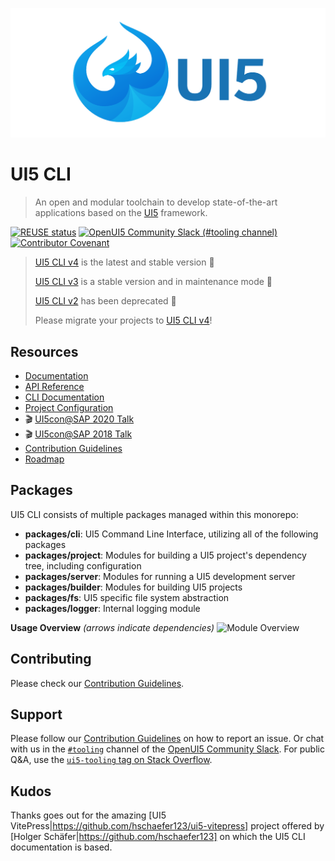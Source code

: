 ![UI5 logo](./docs/images/UI5_logo_wide.png)

# UI5 CLI

> An open and modular toolchain to develop state-of-the-art applications based on the [UI5](https://ui5.sap.com) framework.

[![REUSE status](https://api.reuse.software/badge/github.com/UI5/cli)](https://api.reuse.software/info/github.com/UI5/cli)
[![OpenUI5 Community Slack (#tooling channel)](https://img.shields.io/badge/slack-join-44cc11.svg)](https://ui5-slack-invite.cfapps.eu10.hana.ondemand.com)
[![Contributor Covenant](https://img.shields.io/badge/Contributor%20Covenant-v2.0%20adopted-ff69b4.svg)](CODE_OF_CONDUCT.md)

> [UI5 CLI v4](https://ui5.github.io/cli/v4) is the latest and stable version 🎉
>
> [UI5 CLI v3](https://ui5.github.io/cli/v3) is a stable version and in maintenance mode 🚢
>
> [UI5 CLI v2](https://ui5.github.io/cli/v2) has been deprecated 🚫  
>
> Please migrate your projects to [UI5 CLI v4](https://ui5.github.io/cli/v4/updates/migrate-v4/)!

## Resources

- [Documentation](https://ui5.github.io/cli/v4/)
- [API Reference](https://ui5.github.io/cli/v4/api/)
- [CLI Documentation](https://ui5.github.io/cli/v4/pages/CLI/)
- [Project Configuration](https://ui5.github.io/cli/v4/pages/Configuration/)
- 🎬 [UI5con@SAP 2020 Talk](https://www.youtube.com/watch?v=8IHoVJLKN34)
- 🎬 [UI5con@SAP 2018 Talk](https://www.youtube.com/watch?v=iQ07oe26y_k)
- [Contribution Guidelines](https://github.com/UI5/cli/blob/main/CONTRIBUTING.md)
- [Roadmap](https://github.com/UI5/cli/issues/701)

## Packages

UI5 CLI consists of multiple packages managed within this monorepo:

- **packages/cli**: UI5 Command Line Interface, utilizing all of the following packages
- **packages/project**: Modules for building a UI5 project's dependency tree, including configuration
- **packages/server**: Modules for running a UI5 development server
- **packages/builder**: Modules for building UI5 projects
- **packages/fs**: UI5 specific file system abstraction
- **packages/logger**: Internal logging module

**Usage Overview** *(arrows indicate dependencies)*
![Module Overview](./packages/documentation/docs/images/Module_overview.png)

## Contributing

Please check our [Contribution Guidelines](https://github.com/UI5/cli/blob/main/CONTRIBUTING.md).

## Support

Please follow our [Contribution Guidelines](https://github.com/UI5/cli/blob/main/CONTRIBUTING.md#report-an-issue) on how to report an issue. Or chat with us in the [`#tooling`](https://openui5.slack.com/archives/C0A7QFN6B) channel of the [OpenUI5 Community Slack](https://ui5-slack-invite.cfapps.eu10.hana.ondemand.com). For public Q&A, use the [`ui5-tooling` tag on Stack Overflow](https://stackoverflow.com/questions/tagged/ui5-tooling).

## Kudos
Thanks goes out for the amazing [UI5 VitePress|https://github.com/hschaefer123/ui5-vitepress] project offered by [Holger Schäfer|https://github.com/hschaefer123] on which the UI5 CLI documentation is based.